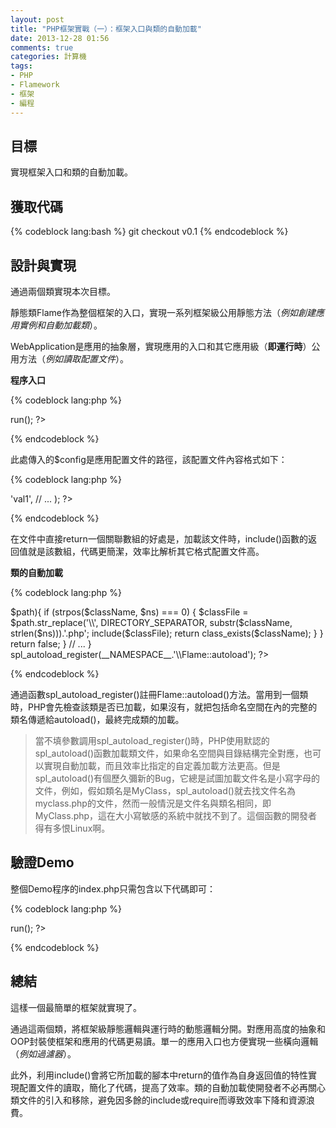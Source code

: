 ```yaml
---
layout: post
title: "PHP框架實戰（一）：框架入口與類的自動加載"
date: 2013-12-28 01:56
comments: true
categories: 計算機
tags:
- PHP
- Flamework
- 框架
- 編程
---
```


目標
----

實現框架入口和類的自動加載。

獲取代碼
--------

{% codeblock lang:bash %}
git checkout v0.1
{% endcodeblock %}

設計與實現
----------

通過兩個類實現本次目標。

靜態類Flame作為整個框架的入口，實現一系列框架級公用靜態方法（_例如創建應用實例和自動加載類_）。

WebApplication是應用的抽象層，實現應用的入口和其它應用級（**即運行時**）公用方法（_例如讀取配置文件_）。

**程序入口**

{% codeblock lang:php %}
<?php
// ...
Flame::createApplication($config)->run();
?>
{% endcodeblock %}

此處傳入的$config是應用配置文件的路徑，該配置文件內容格式如下：

{% codeblock lang:php %}
<?php
return array(
    'opt1' => 'val1',
    // ...
);
?>
{% endcodeblock %}

在文件中直接return一個關聯數組的好處是，加載該文件時，include()函數的返回值就是該數組，代碼更簡潔，效率比解析其它格式配置文件高。

**類的自動加載**

{% codeblock lang:php %}
<?php
// ...
class Flame {

    // ...

    public static function autoload($className)
    {
        if (!isset(self::$_namespaces[__NAMESPACE__]))
            self::$_namespaces[__NAMESPACE__] = dirname(__FILE__);
        foreach (self::$_namespaces as $ns=>$path){
            if (strpos($className, $ns) === 0) {
                $classFile = $path.str_replace('\\', DIRECTORY_SEPARATOR, substr($className, strlen($ns))).'.php';
                include($classFile);
                return class_exists($className);
            }
        }
        return false;
    }

    // ...

}

spl_autoload_register(__NAMESPACE__.'\\Flame::autoload');
?>
{% endcodeblock %}

通過函數spl_autoload_register()註冊Flame::autoload()方法。當用到一個類時，PHP會先檢查該類是否已加載，如果沒有，就把包括命名空間在內的完整的類名傳遞給autoload()，最終完成類的加載。

> 當不填參數調用spl_autoload_register()時，PHP使用默認的spl_autoload()函數加載類文件，如果命名空間與目錄結構完全對應，也可以實現自動加載，而且效率比指定的自定義加載方法更高。但是spl_autoload()有個歷久彌新的Bug，它總是試圖加載文件名是小寫字母的文件，例如，假如類名是MyClass，spl_autoload()就去找文件名為myclass.php的文件，然而一般情況是文件名與類名相同，即MyClass.php，這在大小寫敏感的系統中就找不到了。這個函數的開發者得有多恨Linux啊。

驗證Demo
--------

整個Demo程序的index.php只需包含以下代碼即可：

{% codeblock lang:php %}
<?php
require_once '../flamework/Flame.php';
use org\x3f\flamework\Flame as Flame;

$_config = 'protected/config.php';

Flame::createApplication($_config)->run();
?>
{% endcodeblock %}

總結
----

這樣一個最簡單的框架就實現了。

通過這兩個類，將框架級靜態邏輯與運行時的動態邏輯分開。對應用高度的抽象和OOP封裝使框架和應用的代碼更易讀。單一的應用入口也方便實現一些橫向邏輯（_例如過濾器_）。

此外，利用include()會將它所加載的腳本中return的值作為自身返回值的特性實現配置文件的讀取，簡化了代碼，提高了效率。類的自動加載使開發者不必再關心類文件的引入和移除，避免因多餘的include或require而導致效率下降和資源浪費。
